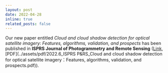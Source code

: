 ```yaml
---
layout: post
date: 2022-04-28
inline: true
related_posts: false
---
```


Our new paper entitled *Cloud and cloud shadow detection for optical satellite imagery: Features, algorithms, validation, and prospects* has been published in **ISPRS Journal of Photogrammetry and Remote Sensing** ([Link](https://www.sciencedirect.com/science/article/pii/S0924271622000934), [PDF](../assets/pdf/2022.6_ISPRS P&RS_Cloud and cloud shadow detection for optical satellite imagery：Features, algorithms, validation, and prospects.pdf)).
